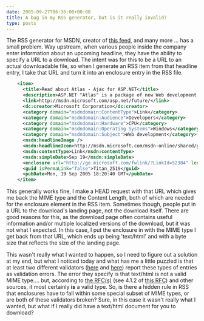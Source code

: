 ```yaml
---
date: 2005-09-27T06:36:00+00:00
title: A bug in my RSS generator, but is it really invalid?
type: posts
---
```

The RSS generator for MSDN, creator of [this feed](http://msdn.microsoft.com/rss.xml), and many more ... has a small problem. Way upstream, when various people inside the company enter information about an upcoming headline, they have the ability to specify a URL to a download. The intent was for this to be a URL to an actual downloadable file, so when I generate an RSS item from that headline entry, I take that URL and turn it into an enclosure entry in the RSS file.

```xml
    <item>
      <title>Read about Atlas - Ajax for ASP.NET</title>
      <description>ASP.NET "Atlas" is a package of new Web development technologies that integrates an extensive set of client script libraries with the rich, server-based development platform of ASP.NET 2.0. </description>
      <link>http://msdn.microsoft.com/asp.net/future/</link>
      <dc:creator>Microsoft Corporation</dc:creator>
      <category domain="msdndomain:ContentType">Link</category>
      <category domain="msdndomain:Audience">Developers</category>
      <category domain="msdndomain:Hardware">CPU</category>
      <category domain="msdndomain:Operating Systems">Windows</category>
      <category domain="msdndomain:Subject">Web development</category>
      <msdn:headlineImage />
      <msdn:headlineIcon>http://msdn.microsoft.com/msdn-online/shared/graphics/icons/offsite.gif</msdn:headlineIcon>
      <msdn:contentType>Link</msdn:contentType>
      <msdn:simpleDate>Sep 19</msdn:simpleDate>
      <enclosure url="http://go.microsoft.com/fwlink/?LinkId=52384" length="17437" type="text/html;charset=utf-8" />
      <guid isPermaLink="false">Titan_2519</guid>
      <pubDate>Mon, 19 Sep 2005 18:20:40 GMT</pubDate>
    </item>
```

This generally works fine, I make a HEAD request with that URL which gives me back the MIME type and the Content Length, both of which are needed for the enclosure element in the RSS item. Sometimes though, people put in a URL to the download's landing page, not the download itself. There are good reasons for this, as the download page often contains useful information and/or multiple localized versions of the download, but it was not what I expected. In this case, I put the enclosure in with the MIME type I get back from that URL, which ends up being 'text/html' and with a byte size that reflects the size of the landing page.

This wasn't really what I wanted to happen, so I need to figure out a solution at my end, but what I noticed today and what has me a little puzzled is that at least two different validators ([here](http://rss.scripting.com/?url=http%3A%2F%2Fmsdn.microsoft.com%2Frss.xml) and [here](http://feedvalidator.org/check.cgi?url=http%3A%2F%2Fmsdn.microsoft.com%2Frss.xml)) report these types of entries as validation errors. The error they specify is that text/html is not a valid MIME type.... but, according to [the RFC(s)](http://www.ietf.org/rfc/rfc2854.txt) (see 4.1.2 of [this RFC](http://www.rfc-editor.org/rfc/rfc2046.txt)) and other sources, it most certainly **is** a valid type. So, is there a hidden rule in RSS that enclosures have to fall within some special subset of MIME types, or are both of these validators broken? Sure, in this case it wasn't really what I wanted, but what if I really did have a text/html document for you to download?
